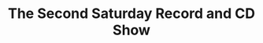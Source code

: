 ---
title: "The Second Saturday Record and CD Show"
url: /wayne/the-second-saturday-record-and-cd-show/
shop: music
---